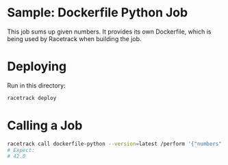 # Sample: Dockerfile Python Job
This job sums up given numbers.
It provides its own Dockerfile, which is being used by Racetrack when building the job.

# Deploying
Run in this directory:
```sh
racetrack deploy
```

# Calling a Job
```sh
racetrack call dockerfile-python --version=latest /perform '{"numbers":[40,2]}'
# Expect:
# 42.0
```

